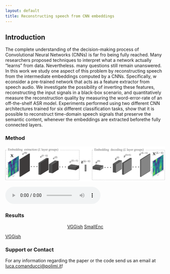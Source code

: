 ```yaml
---
layout: default
title: Reconstructing speech from CNN embeddings
---
```



## Introduction

The complete understanding of the decision-making process  of  Convolutional  Neural  Networks  (CNNs)  is  far  fro being fully reached. Many researchers proposed techniques to interpret what a network actually “learns” from data. Nevertheless. many  questions  still  remain  unanswered.  In  this  work  we  study one  aspect  of  this  problem  by  reconstructing  speech  from  the intermediate  embeddings  computed  by  a  CNNs.  Specifically,  w econsider  a  pre-trained  network  that  acts  as  a  feature  extractor from  speech  audio.  We  investigate  the  possibility  of  inverting these  features,  reconstructing  the  input  signals  in  a  black-box scenario,  and  quantitatively  measure  the  reconstruction  quality by measuring the word-error-rate of an off-the-shelf ASR model. Experiments  performed  using  two  different  CNN  architectures trained for six different classification tasks, show that it is possible to   reconstruct   time-domain   speech  signals  that  preserve  the semantic content, whenever the embeddings are extracted beforethe  fully  connected  layers.

### Method

![Image](images/home/pipeline_1.png)

<audio controls>
<source src="audio/LJ049-0209.wav" type="audio/mpeg">
Your browser does not support the audio element.
</audio>

### Results


<p align=center>
  <a href="/speech_reconstruction_embeddings/vggish_results.html" class="btn">VGGish</a> 
  <a href="/speech_reconstruction_embeddings/smallenc_results.html" class="btn">SmallEnc</a> 
</p>

<a href="/speech_reconstruction_embeddings/vggish_results.html" class="btn">VGGish</a>



### Support or Contact
For any information regarding the paper or the code send us an email at <luca.comanducci@polimi.it>!
